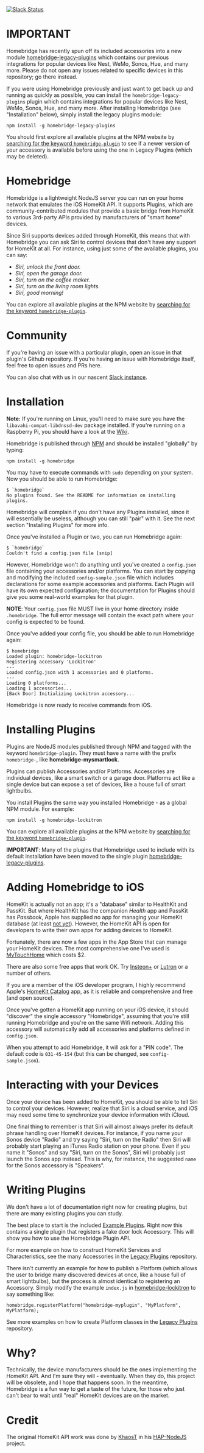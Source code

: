 
[![Slack Status](https://homebridge-slackin.herokuapp.com/badge.svg)](https://homebridge-slackin.herokuapp.com)

# IMPORTANT

Homebridge has recently spun off its included accessories into a new module [homebridge-legacy-plugins](https://github.com/nfarina/homebridge-legacy-plugins) which contains our previous integrations for popular devices like Nest, WeMo, Sonos, Hue, and many more. Please do not open any issues related to specific devices in this repository; go there instead.

If you were using Homebridge previously and just want to get back up and running as quickly as possible, you can install the `homebridge-legacy-plugins` plugin which contains integrations for popular devices like Nest, WeMo, Sonos, Hue, and many more. After installing Homebridge (see "Installation" below), simply install the legacy plugins module:

    npm install -g homebridge-legacy-plugins

You should first explore all available plugins at the NPM website by [searching for the keyword `homebridge-plugin`](https://www.npmjs.com/browse/keyword/homebridge-plugin) to see if a newer version of your accessory is available before using the one in Legacy Plugins (which may be deleted).

# Homebridge

Homebridge is a lightweight NodeJS server you can run on your home network that emulates the iOS HomeKit API. It supports Plugins, which are community-contributed modules that provide a basic bridge from HomeKit to various 3rd-party APIs provided by manufacturers of "smart home" devices. 

Since Siri supports devices added through HomeKit, this means that with Homebridge you can ask Siri to control devices that don't have any support for HomeKit at all. For instance, using just some of the available plugins, you can say:

 * _Siri, unlock the front door._
 * _Siri, open the garage door._
 * _Siri, turn on the coffee maker._ 
 * _Siri, turn on the living room lights._
 * _Siri, good morning!_

You can explore all available plugins at the NPM website by [searching for the keyword `homebridge-plugin`](https://www.npmjs.com/browse/keyword/homebridge-plugin).

# Community

If you're having an issue with a particular plugin, open an issue in that plugin's Github repository. If you're having an issue with Homebridge itself, feel free to open issues and PRs here.

You can also chat with us in our nascent [Slack instance](http://homebridge-slackin.herokuapp.com).

# Installation

**Note:** If you're running on Linux, you'll need to make sure you have the `libavahi-compat-libdnssd-dev` package installed. If you're running on a Raspberry Pi, you should have a look at the [Wiki](https://github.com/nfarina/homebridge/wiki/Running-HomeBridge-on-a-Raspberry-Pi).

Homebridge is published through [NPM](https://www.npmjs.com/package/homebridge) and should be installed "globally" by typing:

    npm install -g homebridge

You may have to execute commands with `sudo` depending on your system. Now you should be able to run Homebridge:

    $ `homebridge`
    No plugins found. See the README for information on installing plugins.

Homebridge will complain if you don't have any Plugins installed, since it will essentially be useless, although you can still "pair" with it. See the next section "Installing Plugins" for more info.

Once you've installed a Plugin or two, you can run Homebridge again:

    $ `homebridge`
    Couldn't find a config.json file [snip]

However, Homebridge won't do anything until you've created a `config.json` file containing your accessories and/or platforms. You can start by copying and modifying the included `config-sample.json` file which includes declarations for some example accessories and platforms. Each Plugin will have its own expected configuration; the documentation for Plugins should give you some real-world examples for that plugin.

**NOTE**: Your `config.json` file MUST live in your home directory inside `.homebridge`. The full error message will contain the exact path where your config is expected to be found.

Once you've added your config file, you should be able to run Homebridge again:

    $ homebridge
    Loaded plugin: homebridge-lockitron
    Registering accessory 'Lockitron'
    ---
    Loaded config.json with 1 accessories and 0 platforms.
    ---
    Loading 0 platforms...
    Loading 1 accessories...
    [Back Door] Initializing Lockitron accessory...

Homebridge is now ready to receive commands from iOS.

# Installing Plugins

Plugins are NodeJS modules published through NPM and tagged with the keyword `homebridge-plugin`. They must have a name with the prefix `homebridge-`, like **homebridge-mysmartlock**.

Plugins can publish Accessories and/or Platforms. Accessories are individual devices, like a smart switch or a garage door. Platforms act like a single device but can expose a set of devices, like a house full of smart lightbulbs.

You install Plugins the same way you installed Homebridge - as a global NPM module. For example:

    npm install -g homebridge-lockitron

You can explore all available plugins at the NPM website by [searching for the keyword `homebridge-plugin`](https://www.npmjs.com/browse/keyword/homebridge-plugin).

**IMPORTANT**: Many of the plugins that Homebridge used to include with its default installation have been moved to the single plugin [homebridge-legacy-plugins](https://www.npmjs.com/package/homebridge-legacy-plugins).

# Adding Homebridge to iOS

HomeKit is actually not an app; it's a "database" similar to HealthKit and PassKit. But where HealthKit has the companion _Health_ app and PassKit has _Passbook_, Apple has supplied no app for managing your HomeKit database (at least [not yet](http://9to5mac.com/2015/05/20/apples-planned-ios-9-home-app-uses-virtual-rooms-to-manage-homekit-accessories/)). However, the HomeKit API is open for developers to write their own apps for adding devices to HomeKit.

Fortunately, there are now a few apps in the App Store that can manage your HomeKit devices. The most comprehensive one I've used is [MyTouchHome](https://itunes.apple.com/us/app/mytouchhome/id965142360?mt=8&at=11lvmd&ct=mhweb) which costs $2.

There are also some free apps that work OK. Try [Insteon+](https://itunes.apple.com/US/app/id919270334?mt=8) or [Lutron](https://itunes.apple.com/us/app/lutron-app-for-caseta-wireless/id886753021?mt=8) or a number of others.

If you are a member of the iOS developer program, I highly recommend Apple's [HomeKit Catalog](https://developer.apple.com/library/ios/samplecode/HomeKitCatalog/Introduction/Intro.html) app, as it is reliable and comprehensive and free (and open source).

Once you've gotten a HomeKit app running on your iOS device, it should "discover" the single accessory "Homebridge", assuming that you're still running Homebridge and you're on the same Wifi network. Adding this accessory will automatically add all accessories and platforms defined in `config.json`.

When you attempt to add Homebridge, it will ask for a "PIN code". The default code is `031-45-154` (but this can be changed, see `config-sample.json`).

# Interacting with your Devices

Once your device has been added to HomeKit, you should be able to tell Siri to control your devices. However, realize that Siri is a cloud service, and iOS may need some time to synchronize your device information with iCloud.

One final thing to remember is that Siri will almost always prefer its default phrase handling over HomeKit devices. For instance, if you name your Sonos device "Radio" and try saying "Siri, turn on the Radio" then Siri will probably start playing an iTunes Radio station on your phone. Even if you name it "Sonos" and say "Siri, turn on the Sonos", Siri will probably just launch the Sonos app instead. This is why, for instance, the suggested `name` for the Sonos accessory is "Speakers".

# Writing Plugins

We don't have a lot of documentation right now for creating plugins, but there are many existing plugins you can study.

The best place to start is the included [Example Plugins](https://github.com/nfarina/homebridge/tree/master/example-plugins). Right now this contains a single plugin that registers a fake door lock Accessory. This will show you how to use the Homebridge Plugin API.

For more example on how to construct HomeKit Services and Characteristics, see the many Accessories in the [Legacy Plugins](https://github.com/nfarina/homebridge-legacy-plugins/tree/master/accessories) repository.

There isn't currently an example for how to publish a Platform (which allows the user to bridge many discovered devices at once, like a house full of smart lightbulbs), but the process is almost identical to registering an Accessory. Simply modify the example `index.js` in [homebridge-lockitron](https://github.com/nfarina/homebridge/tree/master/example-plugins/homebridge-lockitron) to say something like:

    homebridge.registerPlatform("homebridge-myplugin", "MyPlatform", MyPlatform);

See more examples on how to create Platform classes in the [Legacy Plugins](https://github.com/nfarina/homebridge-legacy-plugins/tree/master/platforms) repository.

# Why?

Technically, the device manufacturers should be the ones implementing the HomeKit API. And I'm sure they will - eventually. When they do, this project will be obsolete, and I hope that happens soon. In the meantime, Homebridge is a fun way to get a taste of the future, for those who just can't bear to wait until "real" HomeKit devices are on the market.

# Credit

The original HomeKit API work was done by [KhaosT](http://twitter.com/khaost) in his [HAP-NodeJS](https://github.com/KhaosT/HAP-NodeJS) project.

